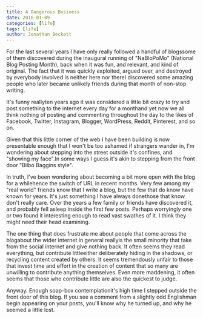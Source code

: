 ```yaml
---
title: A Dangerous Business
date: 2016-01-09
categories: [life]
tags: [life]
author: Jonathan Beckett
---
```


For the last several years I have only really followed a handful of blogssome of them discovered during the inaugural running of "NaBloPoMo" (National Blog Posting Month), back when it was fun, and relevant, and kind of original. The fact that it was quickly exploited, argued over, and destroyed by everybody involved is neither here nor thereI discovered some amazing people who later became unlikely friends during that month of non-stop writing.

It's funny reallyten years ago it was considered a little bit crazy to try and post something to the internet every day for a monthand yet now we all think nothing of posting and commenting throughout the day to the likes of Facebook, Twitter, Instagram, Blogger, WordPress, Reddit, Pinterest, and so on.

Given that this little corner of the web I have been building is now presentable enough that I won't be too ashamed if strangers wander in, I'm wondering about stepping into the street outside it's confines, and "showing my face".In some ways I guess it's akin to stepping from the front door "Bilbo Baggins style".

In truth, I've been wondering about becoming a bit more open with the blog for a whilehence the switch of URL in recent months. Very few among my "real world" friends know that I write a blog, but the few that do know have known for years. It's just something I have always donethose that know don't really care. Over the years a few family or friends have discovered it, and probably fell asleep inside the first few posts. Perhaps worryingly one or two found it interesting enough to read vast swathes of it. I think they might need their head examining.

The one thing that does frustrate me about people that come across the blogabout the wider internet in general reallyis the small minority that take from the social internet and give nothing back. It often seems they read everything, but contribute littleeither deliberately hiding in the shadows, or recycling content created by others. It seems tremendously unfair to those that invest time and effort in the creation of content that so many are unwilling to contribute anything themselves. Even more maddening, it often seems that those who contribute little are also the quickest to judge.

Anyway. Enough soap-box contemplationit's high time I stepped outside the front door of this blog. If you see a comment from a slightly odd Englishman begin appearing on your posts, you'll know why he turned up, and why he seemed a little lost.